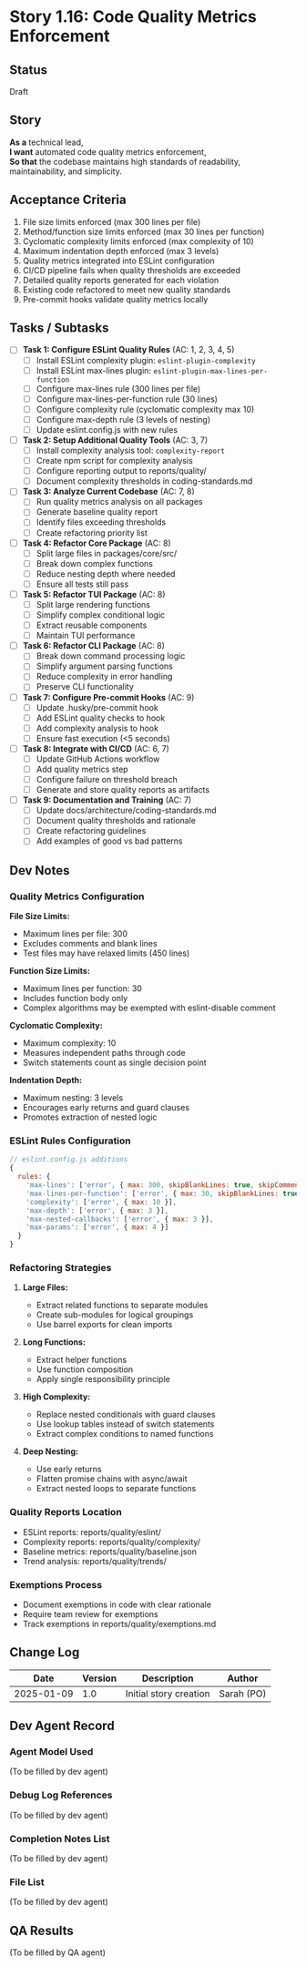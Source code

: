 # Story 1.16: Code Quality Metrics Enforcement

## Status
Draft

## Story
**As a** technical lead,  
**I want** automated code quality metrics enforcement,  
**So that** the codebase maintains high standards of readability, maintainability, and simplicity.

## Acceptance Criteria
1. File size limits enforced (max 300 lines per file)
2. Method/function size limits enforced (max 30 lines per function)
3. Cyclomatic complexity limits enforced (max complexity of 10)
4. Maximum indentation depth enforced (max 3 levels)
5. Quality metrics integrated into ESLint configuration
6. CI/CD pipeline fails when quality thresholds are exceeded
7. Detailed quality reports generated for each violation
8. Existing code refactored to meet new quality standards
9. Pre-commit hooks validate quality metrics locally

## Tasks / Subtasks

- [ ] **Task 1: Configure ESLint Quality Rules** (AC: 1, 2, 3, 4, 5)
  - [ ] Install ESLint complexity plugin: `eslint-plugin-complexity`
  - [ ] Install ESLint max-lines plugin: `eslint-plugin-max-lines-per-function`
  - [ ] Configure max-lines rule (300 lines per file)
  - [ ] Configure max-lines-per-function rule (30 lines)
  - [ ] Configure complexity rule (cyclomatic complexity max 10)
  - [ ] Configure max-depth rule (3 levels of nesting)
  - [ ] Update eslint.config.js with new rules

- [ ] **Task 2: Setup Additional Quality Tools** (AC: 3, 7)
  - [ ] Install complexity analysis tool: `complexity-report`
  - [ ] Create npm script for complexity analysis
  - [ ] Configure reporting output to reports/quality/
  - [ ] Document complexity thresholds in coding-standards.md

- [ ] **Task 3: Analyze Current Codebase** (AC: 7, 8)
  - [ ] Run quality metrics analysis on all packages
  - [ ] Generate baseline quality report
  - [ ] Identify files exceeding thresholds
  - [ ] Create refactoring priority list

- [ ] **Task 4: Refactor Core Package** (AC: 8)
  - [ ] Split large files in packages/core/src/
  - [ ] Break down complex functions
  - [ ] Reduce nesting depth where needed
  - [ ] Ensure all tests still pass

- [ ] **Task 5: Refactor TUI Package** (AC: 8)
  - [ ] Split large rendering functions
  - [ ] Simplify complex conditional logic
  - [ ] Extract reusable components
  - [ ] Maintain TUI performance

- [ ] **Task 6: Refactor CLI Package** (AC: 8)
  - [ ] Break down command processing logic
  - [ ] Simplify argument parsing functions
  - [ ] Reduce complexity in error handling
  - [ ] Preserve CLI functionality

- [ ] **Task 7: Configure Pre-commit Hooks** (AC: 9)
  - [ ] Update .husky/pre-commit hook
  - [ ] Add ESLint quality checks to hook
  - [ ] Add complexity analysis to hook
  - [ ] Ensure fast execution (<5 seconds)

- [ ] **Task 8: Integrate with CI/CD** (AC: 6, 7)
  - [ ] Update GitHub Actions workflow
  - [ ] Add quality metrics step
  - [ ] Configure failure on threshold breach
  - [ ] Generate and store quality reports as artifacts

- [ ] **Task 9: Documentation and Training** (AC: 7)
  - [ ] Update docs/architecture/coding-standards.md
  - [ ] Document quality thresholds and rationale
  - [ ] Create refactoring guidelines
  - [ ] Add examples of good vs bad patterns

## Dev Notes

### Quality Metrics Configuration

**File Size Limits:**
- Maximum lines per file: 300
- Excludes comments and blank lines
- Test files may have relaxed limits (450 lines)

**Function Size Limits:**
- Maximum lines per function: 30
- Includes function body only
- Complex algorithms may be exempted with eslint-disable comment

**Cyclomatic Complexity:**
- Maximum complexity: 10
- Measures independent paths through code
- Switch statements count as single decision point

**Indentation Depth:**
- Maximum nesting: 3 levels
- Encourages early returns and guard clauses
- Promotes extraction of nested logic

### ESLint Rules Configuration
```javascript
// eslint.config.js additions
{
  rules: {
    'max-lines': ['error', { max: 300, skipBlankLines: true, skipComments: true }],
    'max-lines-per-function': ['error', { max: 30, skipBlankLines: true, skipComments: true }],
    'complexity': ['error', { max: 10 }],
    'max-depth': ['error', { max: 3 }],
    'max-nested-callbacks': ['error', { max: 3 }],
    'max-params': ['error', { max: 4 }]
  }
}
```

### Refactoring Strategies

1. **Large Files:**
   - Extract related functions to separate modules
   - Create sub-modules for logical groupings
   - Use barrel exports for clean imports

2. **Long Functions:**
   - Extract helper functions
   - Use function composition
   - Apply single responsibility principle

3. **High Complexity:**
   - Replace nested conditionals with guard clauses
   - Use lookup tables instead of switch statements
   - Extract complex conditions to named functions

4. **Deep Nesting:**
   - Use early returns
   - Flatten promise chains with async/await
   - Extract nested loops to separate functions

### Quality Reports Location
- ESLint reports: reports/quality/eslint/
- Complexity reports: reports/quality/complexity/
- Baseline metrics: reports/quality/baseline.json
- Trend analysis: reports/quality/trends/

### Exemptions Process
- Document exemptions in code with clear rationale
- Require team review for exemptions
- Track exemptions in reports/quality/exemptions.md

## Change Log
| Date | Version | Description | Author |
|------|---------|-------------|--------|
| 2025-01-09 | 1.0 | Initial story creation | Sarah (PO) |

## Dev Agent Record

### Agent Model Used
(To be filled by dev agent)

### Debug Log References
(To be filled by dev agent)

### Completion Notes List
(To be filled by dev agent)

### File List
(To be filled by dev agent)

## QA Results
(To be filled by QA agent)